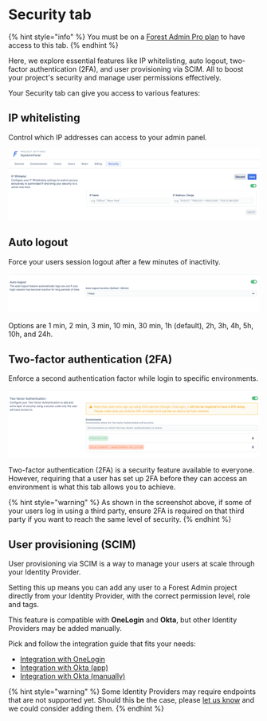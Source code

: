 # Security tab

{% hint style="info" %}
You must be on a [Forest Admin Pro plan](https://www.forestadmin.com/pricing/) to have access to this tab.
{% endhint %}

Here, we explore essential features like IP whitelisting, auto logout, two-factor authentication (2FA), and user provisioning via SCIM. All to boost your project's security and manage user permissions effectively.

Your Security tab can give you access to various features:

## **IP whitelisting**

Control which IP addresses can access to your admin panel.

![](<../../../.gitbook/assets/image (609).png>)

## **Auto logout**

Force your users session logout after a few minutes of inactivity.

![](<../../../.gitbook/assets/image (274).png>)

Options are 1 min, 2 min, 3 min, 10 min, 30 min, 1h (default), 2h, 3h, 4h, 5h, 10h, and 24h.

## **Two-factor authentication (2FA)**

Enforce a second authentication factor while login to specific environments.

![](<../../../.gitbook/assets/image (184).png>)

Two-factor authentication (2FA) is a security feature available to everyone. However, requiring that a user has set up 2FA before they can access an environment is what this tab allows you to achieve.

{% hint style="warning" %}
As shown in the screenshot above, if some of your users log in using a third party, ensure 2FA is required on that third party if you want to reach the same level of security.
{% endhint %}

## User provisioning (SCIM)

User provisioning via SCIM is a way to manage your users at scale through your Identity Provider.

Setting this up means you can add any user to a Forest Admin project directly from your Identity Provider, with the correct permission level, role and tags.

This feature is compatible with **OneLogin** and **Okta**, but other Identity Providers may be added manually.

Pick and follow the integration guide that fits your needs:
- [Integration with OneLogin](scim-integration-with-onelogin.md)
- [Integration with Okta (app)](scim-integration-with-okta.md)
- [Integration with Okta (manually)](manual-scim-integration-with-okta.md)

{% hint style="warning" %}
Some Identity Providers may require endpoints that are not supported yet. Should this be the case, please [let us know](https://community.forestadmin.com) and we could consider adding them.
{% endhint %}
